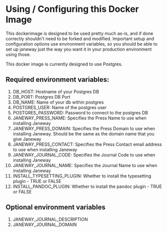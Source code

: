 # Using / Configuring this Docker Image

This dockerimage is designed to be used pretty much as-is, and if done correctly shouldn't need to be forked and modified. Important setup and configuration options use environment variables, so you should be able to set up janeway just the way you want it in your production environment using those. 

This docker image is currently designed to use Postgres.

## Required environment variables:
1. DB_HOST: Hostname of your Postgres DB
2. DB_PORT: Postgres DB Port
3. DB_NAME: Name of your db within postgres
4. POSTGRES_USER: Name of the postgres user
5. POSTGRES_PASSWORD: Password to connect to the postgres DB
6. JANEWAY_PRESS_NAME: Specifies the Press Name to use when installing Janeway
7. JANEWAY_PRESS_DOMAIN: Specifies the Press Domain to use when installing Janeway. Should be the same as the domain name that you give Janeway
8. JANEWAY_PRESS_CONTACT: Specifies the Press Contact email address to use when installing Janeway
9. JANEWAY_JOURNAL_CODE: Specifies the Journal Code to use when installing Janeway
10. JANEWAY_JOURNAL_NAME: Specifies the Journal Name to use when installing Janeway 
11. INSTALL_TYPESETTING_PLUGIN: Whether to install the typesetting plugin - TRUE or FALSE
12. INSTALL_PANDOC_PLUGIN: Whether to install the pandoc plugin - TRUE or FALSE

## Optional environment variables
1. JANEWAY_JOURNAL_DESCRIPTION
2. JANEWAY_JOURNAL_DOMAIN